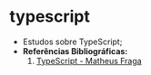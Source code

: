 # typescript
* Estudos sobre TypeScript;
* **Referências Bibliográficas:**
  1. [TypeScript - Matheus Fraga](https://www.udemy.com/course/typescript-completo/?couponCode=LETSLEARNNOWPP)
